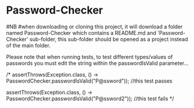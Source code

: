 # Password-Checker
#NB
#when downloading or cloning this project, it will download a folder named Password-Checker which contains a README.md and 'Password-Checker' sub-folder, this sub-folder should be opened as a project instead of the main folder.

Please note that when running tests, to test different types/values of passwords you must edit the string within the passwordIsValid parameter...

/*
assertThrows(Exception.class, () -> PasswordChecker.passwordIsValid("P@ssword")); //this test passes

assertThrows(Exception.class, () -> PasswordChecker.passwordIsValid("P@ssword2")); //this test fails
*/
